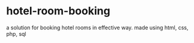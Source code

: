 # hotel-room-booking
a solution for booking hotel rooms in effective way. made using html, css, php, sql
